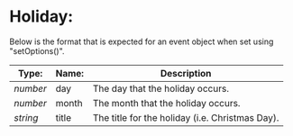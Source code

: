 # Holiday:

Below is the format that is expected for an event object when set using "setOptions()".

| Type: | Name: | Description |
| --- | --- | --- |
| *number* | day | The day that the holiday occurs. |
| *number* | month | The month that the holiday occurs. |
| *string* | title | The title for the holiday (i.e. Christmas Day). |